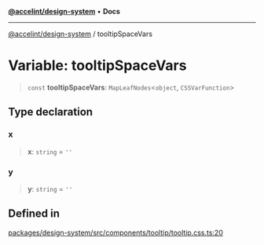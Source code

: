 [**@accelint/design-system**](../README.md) • **Docs**

***

[@accelint/design-system](../README.md) / tooltipSpaceVars

# Variable: tooltipSpaceVars

> `const` **tooltipSpaceVars**: `MapLeafNodes`\<`object`, `CSSVarFunction`\>

## Type declaration

### x

> **x**: `string` = `''`

### y

> **y**: `string` = `''`

## Defined in

[packages/design-system/src/components/tooltip/tooltip.css.ts:20](https://github.com/gohypergiant/standard-toolkit/blob/258694cea8ed8bbd956b3cf5da47c2c9debcf127/packages/design-system/src/components/tooltip/tooltip.css.ts#L20)
